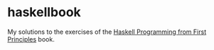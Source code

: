 # haskellbook
My solutions to the exercises of the [Haskell Programming from First Principles](https://haskellbook.com/) book.
